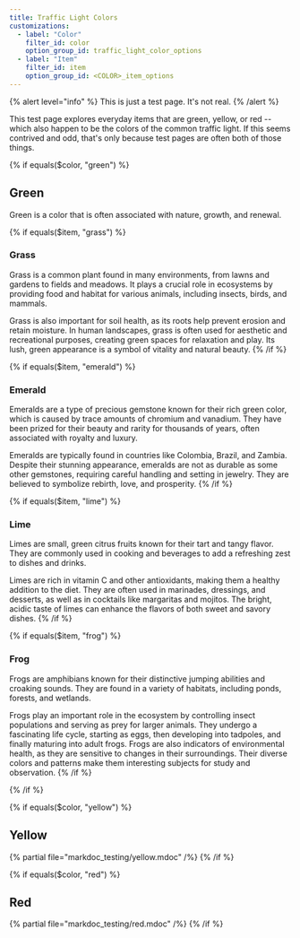```yaml
---
title: Traffic Light Colors
customizations:
  - label: "Color"
    filter_id: color
    option_group_id: traffic_light_color_options
  - label: "Item"
    filter_id: item
    option_group_id: <COLOR>_item_options
---
```


{% alert level="info" %}
This is just a test page. It's not real.
{% /alert %}

This test page explores everyday items that are green, yellow, or red -- which also happen to be the colors of the common traffic light. If this seems contrived and odd, that's only because test pages are often both of those things.

<!-- green -->
{% if equals($color, "green") %}

## Green

Green is a color that is often associated with nature, growth, and renewal.

<!-- green > grass -->
{% if equals($item, "grass") %}
### Grass

Grass is a common plant found in many environments, from lawns and gardens to fields and meadows. It plays a crucial role in ecosystems by providing food and habitat for various animals, including insects, birds, and mammals. 

Grass is also important for soil health, as its roots help prevent erosion and retain moisture. In human landscapes, grass is often used for aesthetic and recreational purposes, creating green spaces for relaxation and play. Its lush, green appearance is a symbol of vitality and natural beauty.
{% /if %}

<!-- green > emerald -->
{% if equals($item, "emerald") %}
### Emerald

Emeralds are a type of precious gemstone known for their rich green color, which is caused by trace amounts of chromium and vanadium. They have been prized for their beauty and rarity for thousands of years, often associated with royalty and luxury. 

Emeralds are typically found in countries like Colombia, Brazil, and Zambia. Despite their stunning appearance, emeralds are not as durable as some other gemstones, requiring careful handling and setting in jewelry. They are believed to symbolize rebirth, love, and prosperity.
{% /if %}

<!-- green > lime -->
{% if equals($item, "lime") %}
### Lime

Limes are small, green citrus fruits known for their tart and tangy flavor. They are commonly used in cooking and beverages to add a refreshing zest to dishes and drinks. 

Limes are rich in vitamin C and other antioxidants, making them a healthy addition to the diet. They are often used in marinades, dressings, and desserts, as well as in cocktails like margaritas and mojitos. The bright, acidic taste of limes can enhance the flavors of both sweet and savory dishes.
{% /if %}

<!-- green > frog -->
{% if equals($item, "frog") %}
### Frog

Frogs are amphibians known for their distinctive jumping abilities and croaking sounds. They are found in a variety of habitats, including ponds, forests, and wetlands. 

Frogs play an important role in the ecosystem by controlling insect populations and serving as prey for larger animals. They undergo a fascinating life cycle, starting as eggs, then developing into tadpoles, and finally maturing into adult frogs. Frogs are also indicators of environmental health, as they are sensitive to changes in their surroundings. Their diverse colors and patterns make them interesting subjects for study and observation.
{% /if %}

{% /if %}

<!-- yellow -->
{% if equals($color, "yellow") %}
## Yellow
{% partial file="markdoc_testing/yellow.mdoc" /%}
{% /if %}

<!-- red -->
{% if equals($color, "red") %}
## Red
{% partial file="markdoc_testing/red.mdoc" /%}
{% /if %}